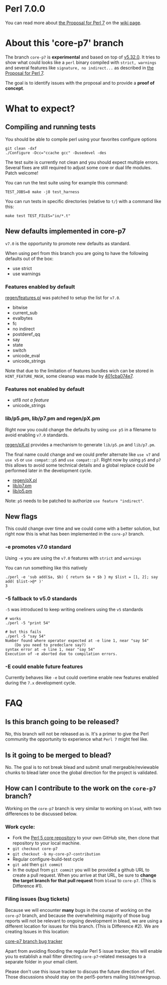 # Perl 7.0.0

You can read more about [the Proposal for Perl 7](https://github.com/Perl/perl5/wiki/The-Proposal-for-Perl-7) on the [wiki page](https://github.com/Perl/perl5/wiki/The-Proposal-for-Perl-7).

# About this 'core-p7' branch

The branch `core-p7` is **experimental** and based on top of [v5.32.0](https://github.com/Perl/perl5/tree/v5.32.0). It tries to show what could looks like a `perl` binary compiled with `strict, warnings` and several features like `signature, no indirect...` as described in [the Proposal for Perl 7](https://github.com/Perl/perl5/wiki/The-Proposal-for-Perl-7).

The goal is to identify issues with the proposal and to provide a **proof of concept**.

# What to expect?

## Compiling and running tests

You should be able to compile perl using your favorites configure options

```
git clean -dxf
./Configure -Dcc="ccache gcc" -Dusedevel -des
```

The test suite is currently not clean and you should expect multiple errors.
Several fixes are still required to adjust some core or dual life modules. Patch welcome!

You can run the test suite using for example this command:
```
TEST_JOBS=8 make -j8 test_harness
```

You can run tests in specific directories (relative to `t/`) with a command like this:
```
make test TEST_FILES="io/*.t"
```

## New defaults implemented in core-p7

`v7.0` is the opportunity to promote new defaults as standard.

When using perl from this branch you are going to have the following defaults out of the box:

* use strict
* use warnings

### Features enabled by default

[regen/features.pl](https://github.com/Perl/perl5/blob/core-p7/regen/feature.pl) was patched to setup the list for `v7.0`.

* bitwise
* current_sub
* evalbytes
* fc
* no indirect
* postderef_qq
* say
* state
* switch
* unicode_eval
* unicode_strings

Note that due to the limitation of features bundles wich can be stored in `HINT_FEATURE_MASK`, some cleanup was made by [401cba074e7](https://github.com/Perl/perl5/commit/401cba074e7458c7f5d4f31dce6334799f4f88ba).

### Features not enabled by default

* utf8 *not a feature*
* unicode_strings

### lib/p5.pm, lib/p7.pm and regen/pX.pm

Right now you could change the defaults by using `use p5` in a filename to avoid enabling `v7.0` standards.

[regen/pX.pl](https://github.com/Perl/perl5/blob/core-p7/regen/pX.pl) provides a mechanism to generate `lib/p5.pm` and `lib/p7.pm`.

The final name could change and we could prefer alternate like `use v7` and `use v5` or `use compat::p5` and `use compat::p7`. Right now by using `p5` and `p7` this allows to avoid some technical details and a global replace could be performed later in the development cycle.

* [regen/pX.pl](https://github.com/Perl/perl5/blob/core-p7/regen/pX.pl)
* [lib/p7.pm](https://github.com/Perl/perl5/blob/core-p7/lib/p7.pm)
* [lib/p5.pm](https://github.com/Perl/perl5/blob/core-p7/lib/p5.pm)

Note: `p5` needs to be patched to authorize `use feature "indirect"`.

## New flags

This could change over time and we could come with a better solution, but right now this is what has been implemented in the `core-p7` branch.

### -e promotes v7.0 standard

Using `-e` you are using the `v7.0` features with `strict` and `warnings`

You can run something like this natively
```
./perl -e 'sub add($a, $b) { return $a + $b } my $list = [1, 2]; say add( $list->@* )'
3
```

### -5 fallback to v5.0 standards

`-5` was introduced to keep writing oneliners using the `v5` standards

```
# works
./perl -5 "print 54"

# but this fails
./perl -5 "say 54"
Number found where operator expected at -e line 1, near "say 54"
	(Do you need to predeclare say?)
syntax error at -e line 1, near "say 54"
Execution of -e aborted due to compilation errors.
```

### -E could enable future features

Currently behaves like `-e` but could overtime enable new features enabled during the `7.x` development cycle.

# FAQ

## Is this branch going to be released?

No, this branch will not be released as is. It's a primer to give the Perl community the opportunity to experience what `Perl 7` might feel like.

## Is it going to be merged to blead?

No. The goal is to not break blead and submit small mergeable/reviewable chunks to blead later once the global direction for the project is validated.

## How can I contribute to the work on the `core-p7` branch?

Working on the `core-p7` branch is very similar to working on `blead`, with two differences to be discussed below.

### Work cycle:

* Fork the [Perl 5 core repository](https://github.com/Perl/perl5) to your own
  GitHub site, then clone that repository to your local machine.
* `git checkout core-p7`
* `git checkout -b my-core-p7-contribution`
* Regular configure-build-test cycle
* `git add` then `git commit`
* In the output from `git commit` you will be provided a github URL to create a pull request.  When you arrive at that URL, be sure to **change the target branch for that pull request** from `blead` to `core-p7`.  (This is Difference #1).

### Filing issues (bug tickets)

Because we will encounter **many** bugs in the course of working on the `core-p7` branch, and because the overwhelming majority of those bug reports will not be relevant to ongoing development in blead, we are using a different location for issues for this branch.  (This is Difference #2).  We are creating Issues in this location:

[core-p7 branch bug tracker](https://github.com/atoomic/perl/issues)

Apart from avoiding flooding the regular Perl 5 issue tracker, this will enable you to establish a mail filter directing `core-p7`-related messages to a separate folder in your email client.

Please don't use this issue tracker to discuss the future direction of Perl.  Those discussions should stay on the perl5-porters mailing list/newsgroup.
